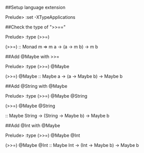 ##Setup language extension

Prelude> :set -XTypeApplications

##Check the type of ">>=="

Prelude> :type (>>=)

(>>=) :: Monad m => m a -> (a -> m b) -> m b

##Add @Maybe with >>=

Prelude> :type (>>=) @Maybe

(>>=) @Maybe :: Maybe a -> (a -> Maybe b) -> Maybe b

##Add @String with @Maybe

Prelude> :type (>>=) @Maybe @String

(>>=) @Maybe @String

  :: Maybe String -> (String -> Maybe b) -> Maybe b

##Add @Int with @Maybe

Prelude> :type (>>=) @Maybe @Int

(>>=) @Maybe @Int :: Maybe Int -> (Int -> Maybe b) -> Maybe b